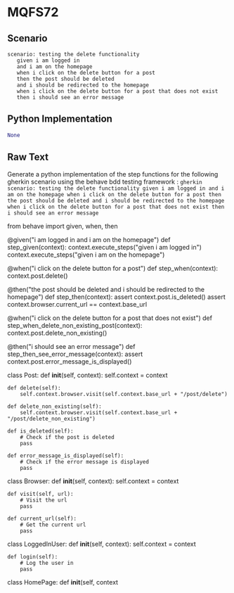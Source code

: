 # MQFS72
## Scenario
```gherkin
scenario: testing the delete functionality 
   given i am logged in 
   and i am on the homepage 
   when i click on the delete button for a post 
   then the post should be deleted 
   and i should be redirected to the homepage 
   when i click on the delete button for a post that does not exist 
   then i should see an error message
```


## Python Implementation
```python
None
```


## Raw Text
Generate a python implementation of the step functions for the following gherkin scenario using the behave bdd testing framework : ```gherkin scenario: testing the delete functionality given i am logged in and i am on the homepage when i click on the delete button for a post then the post should be deleted and i should be redirected to the homepage when i click on the delete button for a post that does not exist then i should see an error message ```



from behave import given, when, then

@given("i am logged in and i am on the homepage")
def step_given(context):
    context.execute_steps("given i am logged in")
    context.execute_steps("given i am on the homepage")

@when("i click on the delete button for a post")
def step_when(context):
    context.post.delete()

@then("the post should be deleted and i should be redirected to the homepage")
def step_then(context):
    assert context.post.is_deleted()
    assert context.browser.current_url == context.base_url

@when("i click on the delete button for a post that does not exist")
def step_when_delete_non_existing_post(context):
    context.post.delete_non_existing()

@then("i should see an error message")
def step_then_see_error_message(context):
    assert context.post.error_message_is_displayed()


class Post:
    def __init__(self, context):
        self.context = context

    def delete(self):
        self.context.browser.visit(self.context.base_url + "/post/delete")

    def delete_non_existing(self):
        self.context.browser.visit(self.context.base_url + "/post/delete_non_existing")

    def is_deleted(self):
        # Check if the post is deleted
        pass

    def error_message_is_displayed(self):
        # Check if the error message is displayed
        pass


class Browser:
    def __init__(self, context):
        self.context = context

    def visit(self, url):
        # Visit the url
        pass

    def current_url(self):
        # Get the current url
        pass


class LoggedInUser:
    def __init__(self, context):
        self.context = context

    def login(self):
        # Log the user in
        pass


class HomePage:
    def __init__(self, context
